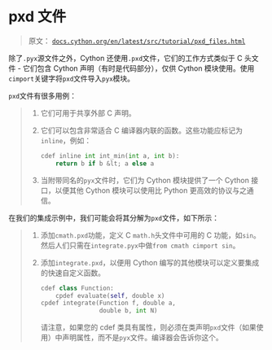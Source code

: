 # pxd 文件

> 原文： [`docs.cython.org/en/latest/src/tutorial/pxd_files.html`](http://docs.cython.org/en/latest/src/tutorial/pxd_files.html)

除了`.pyx`源文件之外，Cython 还使用`.pxd`文件，它们的工作方式类似于 C 头文件 - 它们包含 Cython 声明（有时是代码部分），仅供 Cython 模块使用。使用`cimport`关键字将`pxd`文件导入`pyx`模块。

`pxd`文件有很多用例：

> 1.  它们可用于共享外部 C 声明。
>     
>     
> 2.  它们可以包含非常适合 C 编译器内联的函数。这些功能应标记为`inline`，例如：
>     
>     
>     
>     ```py
>     cdef inline int int_min(int a, int b):
>         return b if b &lt; a else a
>     
>     ```
>     
>     
> 3.  当附带同名的`pyx`文件时，它们为 Cython 模块提供了一个 Cython 接口，以便其他 Cython 模块可以使用比 Python 更高效的协议与之通信。

在我们的集成示例中，我们可能会将其分解为`pxd`文件，如下所示：

> 1.  添加`cmath.pxd`功能，定义 C `math.h`头文件中可用的 C 功能，如`sin`。然后人们只需在`integrate.pyx`中做`from cmath cimport sin`。
>     
>     
> 2.  添加`integrate.pxd`，以便用 Cython 编写的其他模块可以定义要集成的快速自定义函数。
>     
>     
>     
>     ```py
>     cdef class Function:
>         cpdef evaluate(self, double x)
>     cpdef integrate(Function f, double a,
>                     double b, int N)
>     
>     ```
>     
>     
>     
>     请注意，如果您的 cdef 类具有属性，则必须在类声明`pxd`文件（如果使用）中声明属性，而不是`pyx`文件。编译器会告诉你这个。